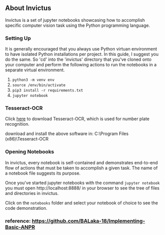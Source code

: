 ## About Invictus
Invictus is a set of jupyter notebooks showcasing how to accomplish specific computer vision task using the Python programming language.

### Setting Up
It is generally encouraged that you always use Python virtuan environment to have isolated Python installations per project. In this guide, I suggest you do the same. So 'cd' into the 'invictus' directory that you've cloned onto your computer and perform the following actions to run the notebooks in a separate virtual environment.

1. ```python3 -m venv env```
2. ```source /env/bin/activate```
3. ```pip3 install -r requirements.txt```
4. ```jupyter notebook```

### Tesseract-OCR
Click [here](https://sourceforge.net/projects/tesseract-ocr-alt/files/tesseract-ocr-setup-3.02.02.exe/download) to download Tesseract-OCR, which is used for number plate recognition.

download and install the above software in: C:\Program Files (x86)\Tesseract-OCR

### Opening Notebooks
In invictus, every notebook is self-contained and demonstrates end-to-end flow of actions that must be taken to accomplish a given task. The name of a notebook file suggests its purpose.

Once you've started jupyter notebooks with the command ```jupyter notebook``` you must open http://localhost:8888/ in your browser to see the tree of files and directories in invictus.

Click on the ```notebooks``` folder and select your notebook of choice to see the code demonstration.

### reference: https://github.com/BALaka-18/Implementing-Basic-ANPR
